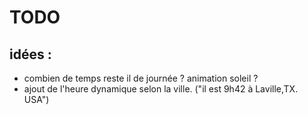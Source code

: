 # TODO 


## idées : 

<!-- - fetch new weather on key down enter.  -->
<!-- - get random quote à faire.  -->
- combien de temps reste il de journée ? animation soleil ? 
- ajout de l'heure dynamique selon la ville. ("il est 9h42 à Laville,TX. USA")
